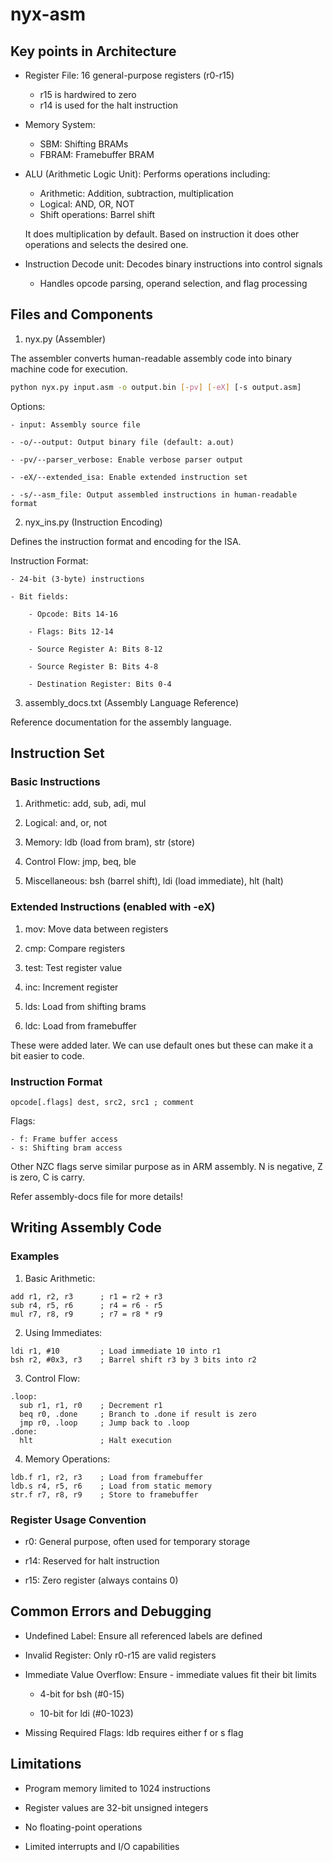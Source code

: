 # nyx-asm

## Key points in Architecture

* Register File: 16 general-purpose registers (r0-r15)
    - r15 is hardwired to zero
    - r14 is used for the halt instruction
* Memory System:
    - SBM: Shifting BRAMs
    - FBRAM: Framebuffer BRAM
* ALU (Arithmetic Logic Unit): Performs operations including:
    - Arithmetic: Addition, subtraction, multiplication
    - Logical: AND, OR, NOT
    - Shift operations: Barrel shift

    It does multiplication by default. Based on instruction it does other operations and selects the desired one.
* Instruction Decode unit: Decodes binary instructions into control signals
    - Handles opcode parsing, operand selection, and flag processing

## Files and Components

1. nyx.py (Assembler)

The assembler converts human-readable assembly code into binary machine code for execution.

```bash
python nyx.py input.asm -o output.bin [-pv] [-eX] [-s output.asm]
```
Options:

    - input: Assembly source file

    - -o/--output: Output binary file (default: a.out)

    - -pv/--parser_verbose: Enable verbose parser output

    - -eX/--extended_isa: Enable extended instruction set

    - -s/--asm_file: Output assembled instructions in human-readable format

2. nyx_ins.py (Instruction Encoding)

Defines the instruction format and encoding for the ISA.

Instruction Format:

    - 24-bit (3-byte) instructions

    - Bit fields:

        - Opcode: Bits 14-16

        - Flags: Bits 12-14

        - Source Register A: Bits 8-12

        - Source Register B: Bits 4-8

        - Destination Register: Bits 0-4

3. assembly_docs.txt (Assembly Language Reference)

Reference documentation for the assembly language.

## Instruction Set

### Basic Instructions

1. Arithmetic: add, sub, adi, mul

2. Logical: and, or, not

3. Memory: ldb (load from bram), str (store)

4. Control Flow: jmp, beq, ble

5. Miscellaneous: bsh (barrel shift), ldi (load immediate), hlt (halt)

### Extended Instructions (enabled with -eX)

1. mov: Move data between registers

2. cmp: Compare registers

3. test: Test register value

4. inc: Increment register

5. lds: Load from shifting brams

6. ldc: Load from framebuffer

These were added later. We can use default ones but these can make it a bit easier to code.

### Instruction Format

```
opcode[.flags] dest, src2, src1 ; comment
```

Flags:

    - f: Frame buffer access
    - s: Shifting bram access

Other NZC flags serve similar purpose as in ARM assembly. N is negative, Z is zero, C is carry.

Refer assembly-docs file for more details!

## Writing Assembly Code

### Examples

1. Basic Arithmetic:
```
add r1, r2, r3      ; r1 = r2 + r3
sub r4, r5, r6      ; r4 = r6 - r5
mul r7, r8, r9      ; r7 = r8 * r9
```

2. Using Immediates:

```
ldi r1, #10         ; Load immediate 10 into r1
bsh r2, #0x3, r3    ; Barrel shift r3 by 3 bits into r2
```

3. Control Flow:

```
.loop:
  sub r1, r1, r0    ; Decrement r1
  beq r0, .done     ; Branch to .done if result is zero
  jmp r0, .loop     ; Jump back to .loop
.done:
  hlt               ; Halt execution
```

4. Memory Operations:

```
ldb.f r1, r2, r3    ; Load from framebuffer
ldb.s r4, r5, r6    ; Load from static memory
str.f r7, r8, r9    ; Store to framebuffer
```

### Register Usage Convention

- r0: General purpose, often used for temporary storage

- r14: Reserved for halt instruction

- r15: Zero register (always contains 0)

## Common Errors and Debugging

* Undefined Label: Ensure all referenced labels are defined

* Invalid Register: Only r0-r15 are valid registers

* Immediate Value Overflow: Ensure - immediate values fit their bit limits

    - 4-bit for bsh (#0-15)

    - 10-bit for ldi (#0-1023)

* Missing Required Flags: ldb requires either f or s flag

## Limitations

- Program memory limited to 1024 instructions

- Register values are 32-bit unsigned integers

- No floating-point operations

- Limited interrupts and I/O capabilities
